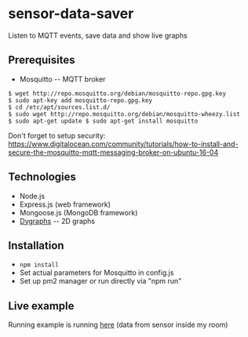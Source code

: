 # sensor-data-saver
Listen to MQTT events, save data and show live graphs

## Prerequisites
* Mosquitto -- MQTT broker
~~~
$ wget http://repo.mosquitto.org/debian/mosquitto-repo.gpg.key 
$ sudo apt-key add mosquitto-repo.gpg.key 
$ cd /etc/apt/sources.list.d/ 
$ sudo wget http://repo.mosquitto.org/debian/mosquitto-wheezy.list 
$ sudo apt-get update $ sudo apt-get install mosquitto
~~~
Don't forget to setup security: https://www.digitalocean.com/community/tutorials/how-to-install-and-secure-the-mosquitto-mqtt-messaging-broker-on-ubuntu-16-04

## Technologies
* Node.js
* Express.js (web framework)
* Mongoose.js (MongoDB framework)
* [Dygraphs](http://dygraphs.com/) -- 2D graphs

## Installation
* `npm install`
* Set actual parameters for Mosquitto in config.js
* Set up pm2 manager or run directly via "npm run"

## Live example
Running example is running [here](http://sensor.dweiner.ru/) (data from sensor inside my room)
